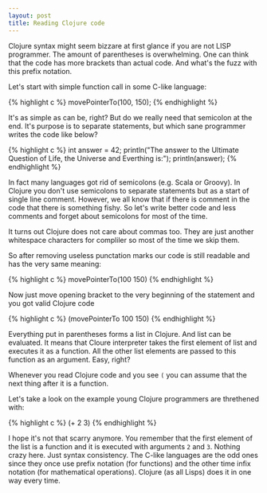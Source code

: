 ```yaml
---
layout: post
title: Reading Clojure code
---
```


Clojure syntax might seem bizzare at first glance if you are not LISP programmer. The amount of parentheses is overwhelming. One can think that the code has more brackets than actual code. And what's the fuzz with this prefix notation.

Let's start with simple function call in some C-like language:

{% highlight c %}
movePointerTo(100, 150);
{% endhighlight %}

It's as simple as can be, right? But do we really need that semicolon at the end. It's purpose is to separate statements, but which sane programmer writes the code like below?

{% highlight c %}
int answer = 42; println("The answer to the Ultimate Question of Life, the Universe and Everthing is:"); println(answer);
{% endhighlight %}

In fact many languages got rid of semicolons (e.g. Scala or Groovy). In Clojure you don't use semicolons to separate statements but as a start of single line comment. However, we all know that if there is comment in the code that there is something fishy. So let's write better code and less comments and forget about semicolons for most of the time.

It turns out Clojure does not care about commas too. They are just another whitespace characters for compliler so most of the time we skip them.

So after removing useless punctation marks our code is still readable and has the very same meaning:

{% highlight c %}
movePointerTo(100 150)
{% endhighlight %}

Now just move opening bracket to the very beginning of the statement and you got valid Clojure code

{% highlight c %}
(movePointerTo 100 150)
{% endhighlight %}

Everything put in parentheses forms a list in Clojure. And list can be evaluated. It means that Cloure interpreter takes the first element of list and executes it as a function. All the other list elements are passed to this function as an argument. Easy, right?

Whenever you read Clojure code and you see `(` you can assume that the next thing after it is a function.

Let's take a look on the example young Clojure programmers are threthened with:

{% highlight c %}
(+ 2 3)
{% endhighlight %}

I hope it's not that scarry anymore. You remember that the first element of the list is a function and it is executed with arguments `2` and `3`. Nothing crazy here. Just syntax consistency. The C-like languages are the odd ones since they once use prefix notation (for functions) and the other time infix notation (for mathematical operations). Clojure (as all Lisps) does it in one way every time.

